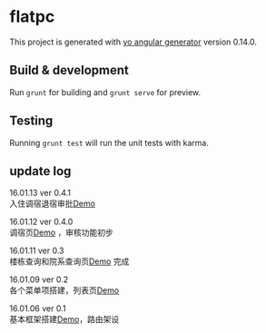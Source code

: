 # flatpc

This project is generated with [yo angular generator](https://github.com/yeoman/generator-angular)
version 0.14.0.

## Build & development

Run `grunt` for building and `grunt serve` for preview.

## Testing

Running `grunt test` will run the unit tests with karma.

## update log
    
16.01.13 ver 0.4.1  
入住调宿退宿审批<a target="_blank" href="http://test.houqinbao.com/wang/flatpc/#/live">Demo</a>  

16.01.12 ver 0.4.0  
调宿页<a target="_blank" href="http://test.houqinbao.com/wang/flatpc/#/live">Demo</a>  ，审核功能初步

16.01.11 ver 0.3  
楼栋查询和院系查询页<a target="_blank" href="http://test.houqinbao.com/wang/flatpc/#/flat">Demo</a>  完成

16.01.09 ver 0.2  
各个菜单项搭建，列表页<a target="_blank" href="http://test.houqinbao.com/wang/flatpc/#/list">Demo</a>
  
16.01.06 ver 0.1  
基本框架搭建<a target="_blank" href="http://test.houqinbao.com/wang/flatpc">Demo</a>，路由架设  
